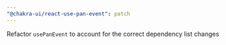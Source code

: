 ```yaml
---
"@chakra-ui/react-use-pan-event": patch
---
```


Refactor `usePanEvent` to account for the correct dependency list changes

